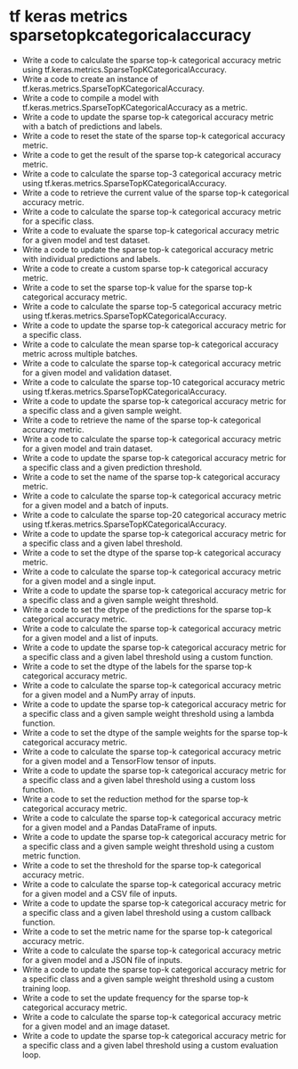 # tf keras metrics sparsetopkcategoricalaccuracy

- Write a code to calculate the sparse top-k categorical accuracy metric using tf.keras.metrics.SparseTopKCategoricalAccuracy.
- Write a code to create an instance of tf.keras.metrics.SparseTopKCategoricalAccuracy.
- Write a code to compile a model with tf.keras.metrics.SparseTopKCategoricalAccuracy as a metric.
- Write a code to update the sparse top-k categorical accuracy metric with a batch of predictions and labels.
- Write a code to reset the state of the sparse top-k categorical accuracy metric.
- Write a code to get the result of the sparse top-k categorical accuracy metric.
- Write a code to calculate the sparse top-3 categorical accuracy metric using tf.keras.metrics.SparseTopKCategoricalAccuracy.
- Write a code to retrieve the current value of the sparse top-k categorical accuracy metric.
- Write a code to calculate the sparse top-k categorical accuracy metric for a specific class.
- Write a code to evaluate the sparse top-k categorical accuracy metric for a given model and test dataset.
- Write a code to update the sparse top-k categorical accuracy metric with individual predictions and labels.
- Write a code to create a custom sparse top-k categorical accuracy metric.
- Write a code to set the sparse top-k value for the sparse top-k categorical accuracy metric.
- Write a code to calculate the sparse top-5 categorical accuracy metric using tf.keras.metrics.SparseTopKCategoricalAccuracy.
- Write a code to update the sparse top-k categorical accuracy metric for a specific class.
- Write a code to calculate the mean sparse top-k categorical accuracy metric across multiple batches.
- Write a code to calculate the sparse top-k categorical accuracy metric for a given model and validation dataset.
- Write a code to calculate the sparse top-10 categorical accuracy metric using tf.keras.metrics.SparseTopKCategoricalAccuracy.
- Write a code to update the sparse top-k categorical accuracy metric for a specific class and a given sample weight.
- Write a code to retrieve the name of the sparse top-k categorical accuracy metric.
- Write a code to calculate the sparse top-k categorical accuracy metric for a given model and train dataset.
- Write a code to update the sparse top-k categorical accuracy metric for a specific class and a given prediction threshold.
- Write a code to set the name of the sparse top-k categorical accuracy metric.
- Write a code to calculate the sparse top-k categorical accuracy metric for a given model and a batch of inputs.
- Write a code to calculate the sparse top-20 categorical accuracy metric using tf.keras.metrics.SparseTopKCategoricalAccuracy.
- Write a code to update the sparse top-k categorical accuracy metric for a specific class and a given label threshold.
- Write a code to set the dtype of the sparse top-k categorical accuracy metric.
- Write a code to calculate the sparse top-k categorical accuracy metric for a given model and a single input.
- Write a code to update the sparse top-k categorical accuracy metric for a specific class and a given sample weight threshold.
- Write a code to set the dtype of the predictions for the sparse top-k categorical accuracy metric.
- Write a code to calculate the sparse top-k categorical accuracy metric for a given model and a list of inputs.
- Write a code to update the sparse top-k categorical accuracy metric for a specific class and a given label threshold using a custom function.
- Write a code to set the dtype of the labels for the sparse top-k categorical accuracy metric.
- Write a code to calculate the sparse top-k categorical accuracy metric for a given model and a NumPy array of inputs.
- Write a code to update the sparse top-k categorical accuracy metric for a specific class and a given sample weight threshold using a lambda function.
- Write a code to set the dtype of the sample weights for the sparse top-k categorical accuracy metric.
- Write a code to calculate the sparse top-k categorical accuracy metric for a given model and a TensorFlow tensor of inputs.
- Write a code to update the sparse top-k categorical accuracy metric for a specific class and a given label threshold using a custom loss function.
- Write a code to set the reduction method for the sparse top-k categorical accuracy metric.
- Write a code to calculate the sparse top-k categorical accuracy metric for a given model and a Pandas DataFrame of inputs.
- Write a code to update the sparse top-k categorical accuracy metric for a specific class and a given sample weight threshold using a custom metric function.
- Write a code to set the threshold for the sparse top-k categorical accuracy metric.
- Write a code to calculate the sparse top-k categorical accuracy metric for a given model and a CSV file of inputs.
- Write a code to update the sparse top-k categorical accuracy metric for a specific class and a given label threshold using a custom callback function.
- Write a code to set the metric name for the sparse top-k categorical accuracy metric.
- Write a code to calculate the sparse top-k categorical accuracy metric for a given model and a JSON file of inputs.
- Write a code to update the sparse top-k categorical accuracy metric for a specific class and a given sample weight threshold using a custom training loop.
- Write a code to set the update frequency for the sparse top-k categorical accuracy metric.
- Write a code to calculate the sparse top-k categorical accuracy metric for a given model and an image dataset.
- Write a code to update the sparse top-k categorical accuracy metric for a specific class and a given label threshold using a custom evaluation loop.